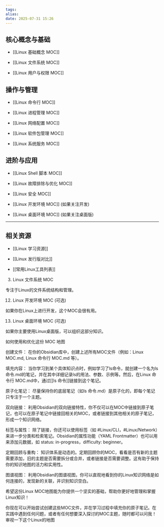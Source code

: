 ```yaml
---
tags: 
alias: 
date: 2025-07-31 15:26
---
```


## 核心概念与基础

- [[Linux 基础概念 MOC]]

- [[Linux 文件系统 MOC]]

- [[Linux 用户与权限 MOC]]

## 操作与管理

- [[Linux 命令行 MOC]]

- [[Linux 进程管理 MOC]]

- [[Linux 网络配置 MOC]]

- [[Linux 软件包管理 MOC]]

- [[Linux 系统服务 MOC]]



## 进阶与应用

- [[Linux Shell 脚本 MOC]]

- [[Linux 故障排除与优化 MOC]]

- [[Linux 安全 MOC]]

- [[Linux 开发环境 MOC]] (如果关注开发)

- [[Linux 桌面环境 MOC]] (如果关注桌面版)



---



## 相关资源

- [[Linux 学习资源]]

- [[Linux 发行版对比]]

- [[常用Linux工具列表]]








3. Linux 文件系统 MOC

专注于Linux的文件系统结构和管理。


















12. Linux 开发环境 MOC (可选)

如果你在Linux上进行开发，这个MOC会很有用。




13. Linux 桌面环境 MOC (可选)

如果你主要使用Linux桌面版，可以组织这部分知识。





如何使用和优化这份 MOC 地图

创建文件： 在你的Obsidian库中，创建上述所有MOC文件（例如：Linux MOC.md, Linux 命令行 MOC.md 等）。

填充内容： 当你学习到某个具体知识点时，例如学习了ls命令，就创建一个名为ls 命令.md的笔记，并在其中详细记录ls的用法、参数、示例等。然后，在Linux 命令行 MOC.md中，通过[[ls 命令]]链接到这个笔记。

原子化笔记： 尽量保持你的底层笔记（如ls 命令.md）是原子化的，即每个笔记只专注于一个主题。

双向链接： 利用Obsidian的双向链接特性，你不仅可以在MOC中链接到原子笔记，也可以在原子笔记中链接回相关的MOC，或者链接到其他相关的原子笔记，形成一个知识网络。

标签与属性： 除了链接，你还可以使用标签（如 #Linux/CLI，#Linux/Network）来进一步分类和检索笔记。Obsidian的属性功能（YAML Frontmatter）也可以用来添加元数据，如 status: in-progress，difficulty: beginner。

定期回顾与重构： 知识体系是动态的。定期回顾你的MOC，看看是否有新的主题需要添加，旧的主题是否需要拆分或合并，或者链接是否需要调整。这有助于保持你的知识地图的活力和实用性。

图谱视图： 利用Obsidian的图谱视图，你可以直观地看到你的Linux知识网络是如何连接的，发现新的关联，并识别知识空白。

希望这份Linux MOC地图能为你提供一个坚实的基础，帮助你更好地管理和掌握Linux知识！

你现在可以开始尝试创建这些MOC文件，并在学习过程中填充你的原子笔记。在实践中遇到任何问题，或者有任何想要深入探讨的MOC主题，随时都可以问我！审视一下这个Linux的地图